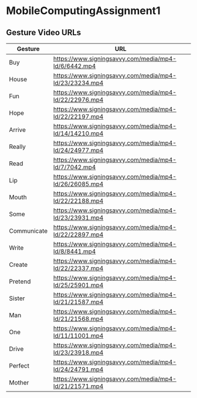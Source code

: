 # MobileComputingAssignment1

## Gesture Video URLs

| Gesture       |      URL      |
| ------------- | ------------- |
| Buy  | https://www.signingsavvy.com/media/mp4-ld/6/6442.mp4  |
| House  | https://www.signingsavvy.com/media/mp4-ld/23/23234.mp4  |
| Fun | https://www.signingsavvy.com/media/mp4-ld/22/22976.mp4 |
| Hope | https://www.signingsavvy.com/media/mp4-ld/22/22197.mp4 |
| Arrive | https://www.signingsavvy.com/media/mp4-ld/14/14210.mp4|
| Really | https://www.signingsavvy.com/media/mp4-ld/24/24977.mp4|
| Read | https://www.signingsavvy.com/media/mp4-ld/7/7042.mp4|
| Lip | https://www.signingsavvy.com/media/mp4-ld/26/26085.mp4|
| Mouth | https://www.signingsavvy.com/media/mp4-ld/22/22188.mp4|
| Some | https://www.signingsavvy.com/media/mp4-ld/23/23931.mp4|
| Communicate | https://www.signingsavvy.com/media/mp4-ld/22/22897.mp4|
| Write| https://www.signingsavvy.com/media/mp4-ld/8/8441.mp4|
| Create| https://www.signingsavvy.com/media/mp4-ld/22/22337.mp4|
| Pretend| https://www.signingsavvy.com/media/mp4-ld/25/25901.mp4|
| Sister| https://www.signingsavvy.com/media/mp4-ld/21/21587.mp4|
| Man| https://www.signingsavvy.com/media/mp4-ld/21/21568.mp4|
| One| https://www.signingsavvy.com/media/mp4-ld/11/11001.mp4|
| Drive| https://www.signingsavvy.com/media/mp4-ld/23/23918.mp4|
| Perfect| https://www.signingsavvy.com/media/mp4-ld/24/24791.mp4|
| Mother| https://www.signingsavvy.com/media/mp4-ld/21/21571.mp4|
